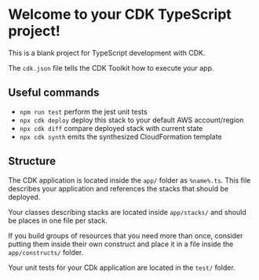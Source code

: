 # Welcome to your CDK TypeScript project!

This is a blank project for TypeScript development with CDK.

The `cdk.json` file tells the CDK Toolkit how to execute your app.

## Useful commands

 * `npm run test`    perform the jest unit tests
 * `npx cdk deploy`  deploy this stack to your default AWS account/region
 * `npx cdk diff`    compare deployed stack with current state
 * `npx cdk synth`   emits the synthesized CloudFormation template

## Structure

The CDK application is located inside the `app/` folder as `%name%.ts`. 
This file describes your application and references the stacks that should be deployed.

Your classes describing stacks are located inside `app/stacks/` and should be places in one file per stack.

If you build groups of resources that you need more than once, consider putting them inside their own construct
and place it in a file inside the `app/constructs/` folder.

Your unit tests for your CDk application are located in the `test/` folder.